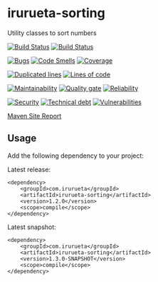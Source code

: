 # irurueta-sorting
Utility classes to sort numbers

[![Build Status](https://github.com/albertoirurueta/irurueta-sorting/actions/workflows/master.yml/badge.svg)](https://github.com/albertoirurueta/irurueta-sorting/actions)
[![Build Status](https://github.com/albertoirurueta/irurueta-sorting/actions/workflows/develop.yml/badge.svg)](https://github.com/albertoirurueta/irurueta-sorting/actions)

[![Bugs](https://sonarcloud.io/api/project_badges/measure?project=albertoirurueta_irurueta-sorting&metric=bugs)](https://sonarcloud.io/dashboard?id=albertoirurueta_irurueta-sorting)
[![Code Smells](https://sonarcloud.io/api/project_badges/measure?project=albertoirurueta_irurueta-sorting&metric=code_smells)](https://sonarcloud.io/dashboard?id=albertoirurueta_irurueta-sorting)
[![Coverage](https://sonarcloud.io/api/project_badges/measure?project=albertoirurueta_irurueta-sorting&metric=coverage)](https://sonarcloud.io/dashboard?id=albertoirurueta_irurueta-sorting)

[![Duplicated lines](https://sonarcloud.io/api/project_badges/measure?project=albertoirurueta_irurueta-sorting&metric=duplicated_lines_density)](https://sonarcloud.io/dashboard?id=albertoirurueta_irurueta-sorting)
[![Lines of code](https://sonarcloud.io/api/project_badges/measure?project=albertoirurueta_irurueta-sorting&metric=ncloc)](https://sonarcloud.io/dashboard?id=albertoirurueta_irurueta-sorting)

[![Maintainability](https://sonarcloud.io/api/project_badges/measure?project=albertoirurueta_irurueta-sorting&metric=sqale_rating)](https://sonarcloud.io/dashboard?id=albertoirurueta_irurueta-sorting)
[![Quality gate](https://sonarcloud.io/api/project_badges/measure?project=albertoirurueta_irurueta-sorting&metric=alert_status)](https://sonarcloud.io/dashboard?id=albertoirurueta_irurueta-sorting)
[![Reliability](https://sonarcloud.io/api/project_badges/measure?project=albertoirurueta_irurueta-sorting&metric=reliability_rating)](https://sonarcloud.io/dashboard?id=albertoirurueta_irurueta-sorting)

[![Security](https://sonarcloud.io/api/project_badges/measure?project=albertoirurueta_irurueta-sorting&metric=security_rating)](https://sonarcloud.io/dashboard?id=albertoirurueta_irurueta-sorting)
[![Technical debt](https://sonarcloud.io/api/project_badges/measure?project=albertoirurueta_irurueta-sorting&metric=sqale_index)](https://sonarcloud.io/dashboard?id=albertoirurueta_irurueta-sorting)
[![Vulnerabilities](https://sonarcloud.io/api/project_badges/measure?project=albertoirurueta_irurueta-sorting&metric=vulnerabilities)](https://sonarcloud.io/dashboard?id=albertoirurueta_irurueta-sorting)

[Maven Site Report](http://albertoirurueta.github.io/irurueta-numerical)

## Usage

Add the following dependency to your project:

Latest release:
```
<dependency>
    <groupId>com.irurueta</groupId>
    <artifactId>irurueta-sorting</artifactId>
    <version>1.2.0</version>
    <scope>compile</scope>
</dependency>
```

Latest snapshot:
```
<dependency>
    <groupId>com.irurueta</groupId>
    <artifactId>irurueta-sorting</artifactId>
    <version>1.3.0-SNAPSHOT</version>
    <scope>compile</scope>
</dependency>
```

